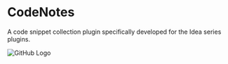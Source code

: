 # CodeNotes
A code snippet collection plugin specifically developed for the Idea series plugins.


![GitHub Logo](https://github.githubassets.com/images/1.jpg)